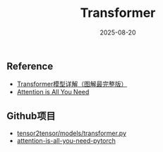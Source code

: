 ﻿---
title: "Transformer"
layout: note
date: 2025-08-20 
last_modified_at: 2025-08-20 


categories: [Machine Learning, NLP]
tags: [Transformer, Attention, Deep Learning, NLP, PyTorch]

excerpt: "从注意力到编码器-解码器的全景梳理与实现要点"

---


## Reference

* [Transformer模型详解（图解最完整版）](https://zhuanlan.zhihu.com/p/338817680)
* [Attention is All You Need](./reference/transformer.pdf)

## Github项目

* [tensor2tensor/models/transformer.py](https://github.com/tensorflow/tensor2tensor/blob/master/tensor2tensor/models/transformer.py)
* [attention-is-all-you-need-pytorch](https://github.com/jadore801120/attention-is-all-you-need-pytorch?tab=readme-ov-file)